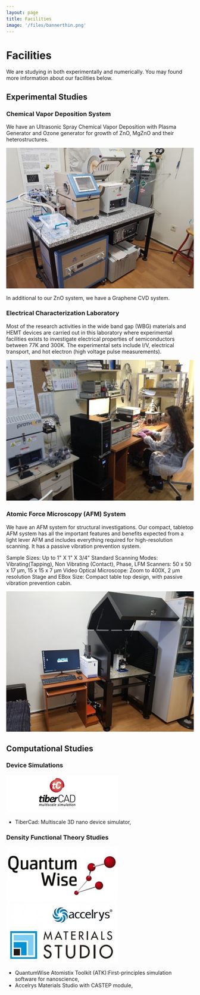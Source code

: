 ```yaml
---
layout: page
title: Facilities
image: '/files/bannerthin.png'
---
```


# Facilities
We are studying in both experimentally and numerically. You may found more information about our facilities below.
## Experimental Studies

### Chemical Vapor Deposition System

We have an Ultrasonic Spray Chemical Vapor Deposition with Plasma Generator and Ozone generator for growth of ZnO, MgZnO and their heterostructures.

![Image](files/cvd.jpg)

In additional to our ZnO system, we have a Graphene CVD system.

### Electrical Characterization Laboratory

Most of the research activities in the wide band gap (WBG) materials and HEMT devices are carried out in this laboratory where experimental facilities exists to investigate electrical properties of semiconductors between 77K and 300K. The experimental sets include I/V, electrical transport, and hot electron (high voltage pulse measurements).

![Image](files/facilities.jpg)

### Atomic Force Microscopy (AFM) System

We have an AFM system for structural investigations. Our compact, tabletop AFM system has all the important features and benefits expected from a light lever AFM and includes everything required for high-resolution scanning. It has a passive vibration prevention system.

Sample Sizes:	Up to 1" X 1" X 3/4"
Standard Scanning Modes:	Vibrating(Tapping), Non Vibrating (Contact), Phase, LFM
Scanners:	50 x 50 x 17 µm, 15 x 15 x 7 µm
Video Optical Microscope:	Zoom to 400X, 2 µm resolution
Stage and EBox Size:	Compact table top design, with passive vibration prevention cabin.

![Image](files/afm.jpg)

## Computational Studies

### Device Simulations
![Image](files/tibercad.jpg)
* TiberCad: Multiscale 3D nano device simulator,

### Density Functional Theory Studies
![Image](files/quantumwise.jpg) ![Image](files/castep.jpg)
* QuantumWise Atomistix Toolkit (ATK):First-principles simulation software for nanoscience,
* Accelrys Materials Studio with CASTEP module,
